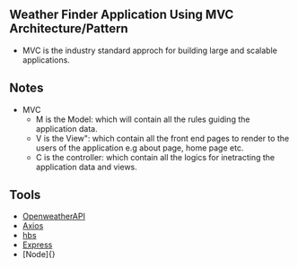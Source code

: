 ## Weather Finder Application Using MVC Architecture/Pattern

- MVC is the industry standard approch for building large and scalable applications.

## Notes

- MVC
  - M is the Model: which will contain all the rules guiding the application data.
  - V is the View": which contain all the front end pages to render to the users of the application e.g about page, home page etc.
  - C is the controller: which contain all the logics for inetracting the application data and views.

## Tools

- [OpenweatherAPI]()
- [Axios]()
- [hbs]()
- [Express]()
- [Node]{}
